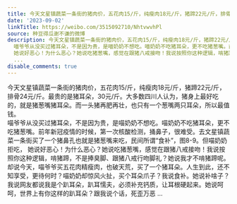 ```yaml
---
title: 今天文星镇蔬菜一条街的猪肉价，五花肉15/斤，纯瘦肉18元/斤，猪蹄22元/斤，排骨24元/斤。最贵的是猪耳朵，30元/斤。大多数四川人认为，猪身上最好吃的，就是猪...
date: '2023-09-02'
linkTitle: https://weibo.com/3515092710/NhtvwvhPl
source: 种豆得瓜谢不谦的微博
description: 今天文星镇蔬菜一条街的猪肉价，五花肉15/斤，纯瘦肉18元/斤，猪蹄22元/斤，排骨24元/斤。最贵的是猪耳朵，30元/斤。大多数四川人认为，猪身上最好吃的，就是猪葱嘴猪耳朵。而一头猪再肥再壮，也只有一个葱嘴两只耳朵，所以最值钱。<br>
  喵爷爷从没买过猪耳朵，不是因为贵，是喵奶奶不想吃。喵奶奶不吃猪耳朵，更不吃猪葱嘴。前年新冠疫情的时候，第一次核酸检测，捅鼻子，很难受。去文星镇蔬菜一条街买了一个猪鼻孔也就是猪葱嘴来吃，民间所谓“食补”，图8-9。但喵奶奶拒吃，
  她说好恶心！为什么恶心？她说吃猪葱嘴，感觉在跟猪八戒接吻！我说按照你这种逻辑，啃猪蹄，不是捧臭脚、跟猪八戒行吻脚礼？她说我才不啃猪蹄呢。<br> 却说今天，喵爷爷买五花肉精瘦肉，也破天荒，买了一个猪耳朵。人生到此，还不知享受，更待何时？喵奶奶却惊风火扯，买个耳朵爪子？我说食补。她说补啥子？我说网友都说我是个趴耳朵，趴耳懦夫，必须补充钙质，让耳根硬起来。她说呵呵，世界上有你这样的趴耳朵？跟我说个话，死歪万恶
  ...
disable_comments: true
---
```

今天文星镇蔬菜一条街的猪肉价，五花肉15/斤，纯瘦肉18元/斤，猪蹄22元/斤，排骨24元/斤。最贵的是猪耳朵，30元/斤。大多数四川人认为，猪身上最好吃的，就是猪葱嘴猪耳朵。而一头猪再肥再壮，也只有一个葱嘴两只耳朵，所以最值钱。<br> 喵爷爷从没买过猪耳朵，不是因为贵，是喵奶奶不想吃。喵奶奶不吃猪耳朵，更不吃猪葱嘴。前年新冠疫情的时候，第一次核酸检测，捅鼻子，很难受。去文星镇蔬菜一条街买了一个猪鼻孔也就是猪葱嘴来吃，民间所谓“食补”，图8-9。但喵奶奶拒吃， 她说好恶心！为什么恶心？她说吃猪葱嘴，感觉在跟猪八戒接吻！我说按照你这种逻辑，啃猪蹄，不是捧臭脚、跟猪八戒行吻脚礼？她说我才不啃猪蹄呢。<br> 却说今天，喵爷爷买五花肉精瘦肉，也破天荒，买了一个猪耳朵。人生到此，还不知享受，更待何时？喵奶奶却惊风火扯，买个耳朵爪子？我说食补。她说补啥子？我说网友都说我是个趴耳朵，趴耳懦夫，必须补充钙质，让耳根硬起来。她说呵呵，世界上有你这样的趴耳朵？跟我说个话，死歪万恶 ...